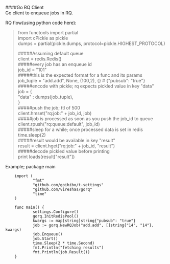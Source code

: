 ####Go RQ Client  
Go client to enqueue jobs in RQ.  

RQ flow(using python code here):  
>   
> from functools import partial   
> import cPickle as pickle   
> dumps = partial(pickle.dumps, protocol=pickle.HIGHEST_PROTOCOL)   
>
> #####Assuming default queue   
> client = redis.Redis()  
> #####every job has an enqueue id  
> job_id = "101"  
> #####this is the expected format for a func and its params  
> job_tuple = "add.add", None, (100,2), {} # {"pubsub": "true"}  
> #####encode with pickle; rq expects pickled value in key "data"  
> job = {  
>    "data" : dumps(job_tuple),  
> }  
> #####push the job; ttl of 500  
> client.hmset("rq:job:" + job_id, job)  
> #####job is processed as soon as you push the job_id to queue  
> client.rpush("rq:queue:default", job_id)  
> #####sleep for a while; once processed data is set in redis  
> time.sleep(2)  
> #####result would be available in key "result"  
> result = client.hget("rq:job:" + job_id, "result")  
> #####decode pickled value before printing  
> print loads(result["result"])  
>  

Example;
        package main

        import (
                "fmt"
                "github.com/goibibo/t-settings"
                "github.com/vireshas/gorq"
                "time"
        )

        func main() {
                settings.Configure()
                gorq.InitRedisPool()
                kwargs := map[string]string{"pubsub": "true"}
                job := gorq.NewRQJob("add.add", []string{"14", "14"}, kwargs)
                job.Enqueue()
                job.Start()
                time.Sleep(2 * time.Second)
                fmt.Println("fetching results")
                fmt.Println(job.Result())
        }

